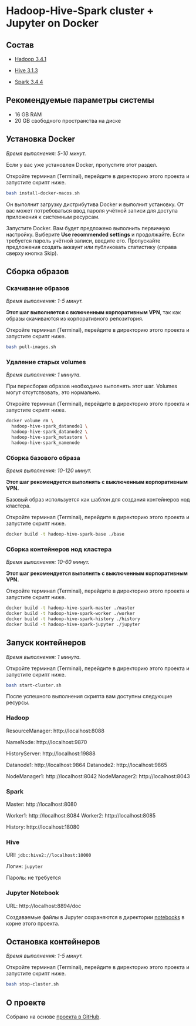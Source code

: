 # Hadoop-Hive-Spark cluster + Jupyter on Docker

## Состав

* [Hadoop 3.4.1](https://hadoop.apache.org/)

* [Hive 3.1.3](http://hive.apache.org/)

* [Spark 3.4.4](https://spark.apache.org/)

## Рекомендуемые параметры системы

- 16 GB RAM
- 20 GB свободного пространства на диске

## Установка Docker

_Время выполнения: 5-10 минут._

Если у вас уже установлен Docker, пропустите этот раздел.

Откройте терминал (Terminal), перейдите в директорию этого проекта и 
запустите скрипт ниже.

```bash
bash install-docker-macos.sh
```

Он выполнит загрузку дистрибутива Docker и выполнит установку. 
От вас может потребоваться ввод пароля учётной записи для доступа приложения 
к системным ресурсам.

Запустите Docker. Вам будет предложено выполнить первичную настройку. Выберите
**Use recommended settings** и продолжайте. Если требуется пароль учётной записи, 
введите его. Пропускайте предложения создать аккаунт или публиковать статистику
(справа сверху кнопка Skip).

## Сборка образов

### Скачивание образов

_Время выполнения: 1-5 минут._

**Этот шаг выполняется с включенным корпоративным VPN**, так как образы 
скачиваются из корпоративного репозитория.

Откройте терминал (Terminal), перейдите в директорию этого проекта и 
запустите скрипт ниже.

```bash
bash pull-images.sh
```

### Удаление старых volumes

_Время выполнения: 1 минута._

При пересборке образов необходимо выполнять этот шаг. Volumes могут отсутствовать,
это нормально.

Откройте терминал (Terminal), перейдите в директорию этого проекта и 
запустите скрипт ниже.

```bash
docker volume rm \
  hadoop-hive-spark_datanode1 \
  hadoop-hive-spark_datanode2 \
  hadoop-hive-spark_metastore \
  hadoop-hive-spark_namenode
```

### Сборка базового образа

_Время выполнения: 10-120 минут._

**Этот шаг рекомендуется выполнять с выключенным корпоративным VPN.**

Базовый образ используется как шаблон для создания контейнеров нод кластера.

Откройте терминал (Terminal), перейдите в директорию этого проекта и 
запустите скрипт ниже.

```bash
docker build -t hadoop-hive-spark-base ./base
```

### Сборка контейнеров нод кластера

_Время выполнения: 10-60 минут._

**Этот шаг рекомендуется выполнять с выключенным корпоративным VPN.**

Откройте терминал (Terminal), перейдите в директорию этого проекта и 
запустите скрипт ниже.

```bash
docker build -t hadoop-hive-spark-master ./master
docker build -t hadoop-hive-spark-worker ./worker
docker build -t hadoop-hive-spark-history ./history
docker build -t hadoop-hive-spark-jupyter ./jupyter
```

## Запуск контейнеров

_Время выполнения: 1 минута._

Откройте терминал (Terminal), перейдите в директорию этого проекта и 
запустите скрипт ниже.

```bash
bash start-cluster.sh
```

После успешного выполнения скрипта вам доступны следующие ресурсы.

### Hadoop

ResourceManager: http://localhost:8088

NameNode: http://localhost:9870

HistoryServer: http://localhost:19888

Datanode1: http://localhost:9864
Datanode2: http://localhost:9865

NodeManager1: http://localhost:8042
NodeManager2: http://localhost:8043

### Spark

Master: http://localhost:8080

Worker1: http://localhost:8084
Worker2: http://localhost:8085

History: http://localhost:18080

### Hive

URI: `jdbc:hive2://localhost:10000`

Логин: `jupyter`

Пароль: не требуется

### Jupyter Notebook

URL: http://localhost:8894/doc

Создаваемые файлы в Jupyter сохраняются в директории [notebooks](notebooks/) в корне
этого проекта.

## Остановка контейнеров

_Время выполнения: 1-5 минут._

Откройте терминал (Terminal), перейдите в директорию этого проекта и 
запустите скрипт ниже.

```bash
bash stop-cluster.sh
```

## О проекте

Собрано на основе [проекта в GitHub](https://github.com/chihweiwork/hadoop-hive-spark-jupyter-docker).
